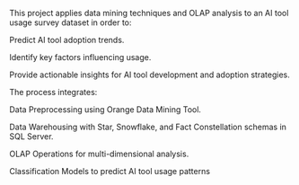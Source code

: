 This project applies data mining techniques and OLAP analysis to an AI tool usage survey dataset in order to:

Predict AI tool adoption trends.

Identify key factors influencing usage.

Provide actionable insights for AI tool development and adoption strategies.

The process integrates:

Data Preprocessing using Orange Data Mining Tool.

Data Warehousing with Star, Snowflake, and Fact Constellation schemas in SQL Server.

OLAP Operations for multi-dimensional analysis.

Classification Models to predict AI tool usage patterns
